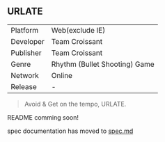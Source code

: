 ## URLATE
<table>
  <tr>
    <td>Platform</td>
    <td>Web(exclude IE)</td>
  </tr>
  <tr>
    <td>Developer</td>
    <td>Team Croissant</td>
  </tr>
  <tr>
    <td>Publisher</td>
    <td>Team Croissant</td>
  </tr>
  <tr>
    <td>Genre</td>
    <td>Rhythm (Bullet Shooting) Game</td>
  </tr>
  <tr>
    <td>Network</td>
    <td>Online</td>
  </tr>
  <tr>
    <td>Release</td>
    <td>-</td>
  </tr>
</table>

> Avoid & Get on the tempo, URLATE.

README comming soon!

spec documentation has moved to [spec.md](https://github.com/Team-Croissant/URLATE/blob/master/spec.md)